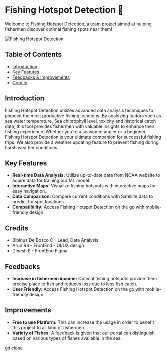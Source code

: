 # Fishing Hotspot Detection 🎣

Welcome to Fishing Hotspot Detection, a team project aimed at helping fishermen discover optimal fishing spots near them!

![Fishing Hotspot Detection](images/fish.png)

## Table of Contents

- [Introduction](#introduction)
- [Key Features](#key-features)
- [Feedbacks & Improvements](#Impacts-&-Feedbacks)
- [Credits](#credits)

## Introduction

Fishing Hotspot Detection utilizes advanced data analysis techniques to pinpoint the most productive fishing locations. By analyzing factors such as sea water temperature, Sea chlorophyll level, toxicity and historical catch data, this tool provides fishermen with valuable insights to enhance their fishing experience. Whether you're a seasoned angler or a beginner, Fishing Hotspot Detection is your ultimate companion for successful fishing trips.
We also provide a weather updating feature to prevent fishing during harsh weather conditions.

## Key Features

- **Real-time Data Analysis:** Utilize up-to-date data from NOAA website to aquire data for training our ML model.
- **Interactive Maps:** Visualize fishing hotspots with interactive maps for easy navigation.
- **Data Comparison:** Compare current conditions with Satellite data to predict hotspot locations.
- **Compatibility:** Access Fishing Hotspot Detection on the go with mobile-friendly design.

## Credits

 - Bibinus De Bosco C - Lead, Data Analysis
 - Arun RS - FrontEnd - UI/UX design
 - Dinesh E - FrontEnd Figma

## Feedbacks

 - **Increase in fishermen income:** Optimal fishing hotspots provide them precise place to fish and reduces loss due to less fish catch.
 - **User Friendly:** Access Fishing Hotspot Detection on the go with mobile-friendly design.

## Improvements

 - **Free to use Platform:** This can increase the usage in order to benefit this project to all kind of fishermen.
 - **Variety of Fishes:** A feedback is given that our portal can distinguish based on various types of fishes available in the sea.

git clone 
